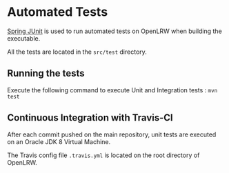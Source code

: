 # Automated Tests

[Spring JUnit](https://docs.spring.io/spring-boot/docs/current/reference/html/boot-features-testing.html) is used to run automated tests on OpenLRW when building the executable.

All the tests are located in the `src/test` directory.

## Running the tests

Execute the following command to execute Unit and Integration tests : `mvn test`


## Continuous Integration with Travis-CI
After each commit pushed on the main repository, unit tests are executed on an Oracle JDK 8 Virtual Machine.

The Travis config file `.travis.yml` is located on the root directory of OpenLRW.